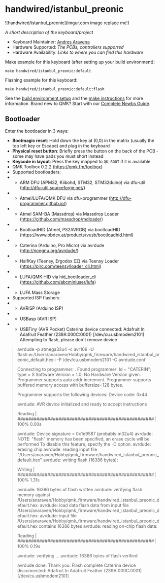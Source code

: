 # handwired/istanbul_preonic

![handwired/istanbul_preonic](imgur.com image replace me!)

*A short description of the keyboard/project*

* Keyboard Maintainer: [Andres Aravena](https://github.com/anaraven)
* Hardware Supported: *The PCBs, controllers supported*
* Hardware Availability: *Links to where you can find this hardware*

Make example for this keyboard (after setting up your build environment):

    make handwired/istanbul_preonic:default

Flashing example for this keyboard:

    make handwired/istanbul_preonic:default:flash

See the [build environment setup](https://docs.qmk.fm/#/getting_started_build_tools) and the [make instructions](https://docs.qmk.fm/#/getting_started_make_guide) for more information. Brand new to QMK? Start with our [Complete Newbs Guide](https://docs.qmk.fm/#/newbs).

## Bootloader

Enter the bootloader in 3 ways:

* **Bootmagic reset**: Hold down the key at (0,0) in the matrix (usually the top left key or Escape) and plug in the keyboard
* **Physical reset button**: Briefly press the button on the back of the PCB - some may have pads you must short instead
* **Keycode in layout**: Press the key mapped to `QK_BOOT` if it is available
* QMK Toolbox 0.2.2 (https://qmk.fm/toolbox)
* Supported bootloaders:
*  - ARM DFU (APM32, Kiibohd, STM32, STM32duino) via dfu-util (http://dfu-util.sourceforge.net/)
*  - Atmel/LUFA/QMK DFU via dfu-programmer (http://dfu-programmer.github.io/)
*  - Atmel SAM-BA (Massdrop) via Massdrop Loader (https://github.com/massdrop/mdloader)
*  - BootloadHID (Atmel, PS2AVRGB) via bootloadHID (https://www.obdev.at/products/vusb/bootloadhid.html)
*  - Caterina (Arduino, Pro Micro) via avrdude (http://nongnu.org/avrdude/)
*  - HalfKay (Teensy, Ergodox EZ) via Teensy Loader (https://pjrc.com/teensy/loader_cli.html)
*  - LUFA/QMK HID via hid_bootloader_cli (https://github.com/abcminiuser/lufa)
*  - LUFA Mass Storage
* Supported ISP flashers:
*  - AVRISP (Arduino ISP)
*  - USBasp (AVR ISP)
*  - USBTiny (AVR Pocket)
Caterina device connected: Adafruit In Adafruit Feather (239A:000C:0001) [/dev/cu.usbmodem2101]
Attempting to flash, please don't remove device
> avrdude -p atmega32u4 -c avr109 -U flash:w:/Users/anaraven/Hobby/qmk_firmware/handwired_istanbul_preonic_default.hex:i -P /dev/cu.usbmodem2101 -C avrdude.conf
> 
> Connecting to programmer: .
> Found programmer: Id = "CATERIN"; type = S
>     Software Version = 1.0; No Hardware Version given.
> Programmer supports auto addr increment.
> Programmer supports buffered memory access with buffersize=128 bytes.
> 
> Programmer supports the following devices:
>     Device code: 0x44
> 
> avrdude: AVR device initialized and ready to accept instructions
> 
> Reading | ################################################## | 100% 0.00s
> 
> avrdude: Device signature = 0x1e9587 (probably m32u4)
> avrdude: NOTE: "flash" memory has been specified, an erase cycle will be performed
>          To disable this feature, specify the -D option.
> avrdude: erasing chip
> avrdude: reading input file "/Users/anaraven/Hobby/qmk_firmware/handwired_istanbul_preonic_default.hex"
> avrdude: writing flash (16386 bytes):
> 
> Writing | ################################################## | 100% 1.31s
> 
> avrdude: 16386 bytes of flash written
> avrdude: verifying flash memory against /Users/anaraven/Hobby/qmk_firmware/handwired_istanbul_preonic_default.hex:
> avrdude: load data flash data from input file /Users/anaraven/Hobby/qmk_firmware/handwired_istanbul_preonic_default.hex:
> avrdude: input file /Users/anaraven/Hobby/qmk_firmware/handwired_istanbul_preonic_default.hex contains 16386 bytes
> avrdude: reading on-chip flash data:
> 
> Reading | ################################################## | 100% 0.19s
> 
> avrdude: verifying ...
> avrdude: 16386 bytes of flash verified
> 
> avrdude done.  Thank you.
Flash complete
Caterina device disconnected: Adafruit In Adafruit Feather (239A:000C:0001) [/dev/cu.usbmodem2101]
